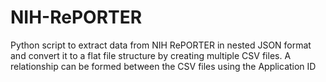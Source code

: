 # NIH-RePORTER
Python script to extract data from NIH RePORTER in nested JSON format and convert it to a flat file structure by creating multiple CSV files. A relationship can be formed between the CSV files using the Application ID
